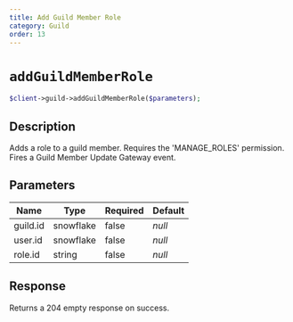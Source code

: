 ```yaml
---
title: Add Guild Member Role
category: Guild
order: 13
---
```


# `addGuildMemberRole`

```php
$client->guild->addGuildMemberRole($parameters);
```

## Description

Adds a role to a guild member. Requires the &#039;MANAGE_ROLES&#039; permission.  Fires a Guild Member Update Gateway event.

## Parameters


Name | Type | Required | Default
--- | --- | --- | ---
guild.id | snowflake | false | *null*
user.id | snowflake | false | *null*
role.id | string | false | *null*

## Response

Returns a 204 empty response on success.

